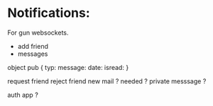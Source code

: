 # Notifications:
 For gun websockets.

- add friend
- messages


object
pub
{
typ:
message:
date:
isread:
}

request friend
reject friend
new mail ? needed ?
private messsage ?

auth app ?
